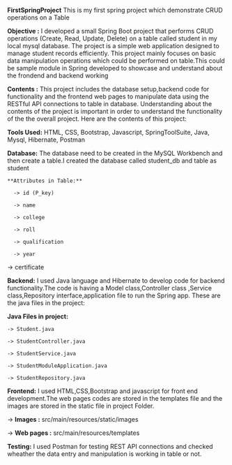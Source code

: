 **FirstSpringProject**
This is my first spring project which demonstrate CRUD operations on a Table

**Objective :** I developed a small Spring Boot project that performs CRUD operations (Create, Read, Update, Delete) on a table called student in my local mysql database. The project is a simple web application designed to manage student records efficiently. This project mainly focuses on basic data manipulation operations which could be performed on table.This could be sample module in Spring developed to showcase and understand about the frondend and backend working

**Contents :** This project includes the database setup,backend code for functionality and the frontend web pages to manipulate data using the RESTful API connections to table in database. Understanding about the contents of the project is important in order to understand the functionality of the the overall project. Here are the contents of this project:

**Tools Used:** HTML, CSS, Bootstrap, Javascript, SpringToolSuite, Java, Mysql, Hibernate, Postman

**Database:** The database need to be created in the MySQL Workbench and then create a table.I created the database called student_db and table as student

    **Attributes in Table:**

      -> id (P_key)

      -> name

      -> college

      -> roll

      -> qualification

      -> year

-> certificate

**Backend:** I used Java language and Hibernate to develop code for backend functionality.The code is having a Model class,Controller class ,Service class,Repository interface,application file to run the Spring app. These are the java files in the project:

**Java Files in project:**

    -> Student.java

    -> StudentController.java
  
    -> StudentService.java

    -> StudentModuleApplication.java

    -> StudentRepository.java

**Frontend:** I used HTML,CSS,Bootstrap and javascript for front end development.The web pages codes are stored in the templates file and the images are stored in the static file in project Folder.

   -> **Images :** src/main/resources/static/images

   -> **Web pages :** src/main/resources/templates

**Testing:** I used Postman for testing REST API connections and checked wheather the data entry and manipulation is working in table or not.
